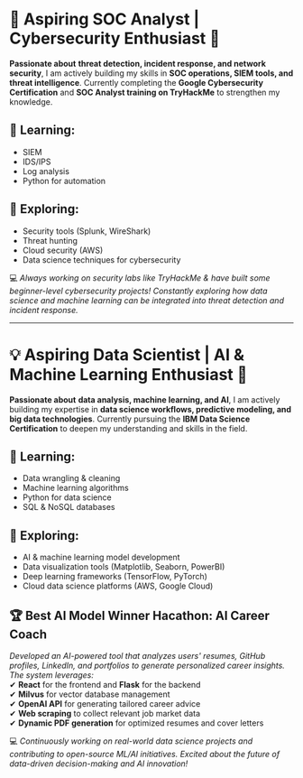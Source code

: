# 🔹 Aspiring SOC Analyst | Cybersecurity Enthusiast 🔐

**Passionate about** **threat detection, incident response, and network security**, I am actively building my skills in **SOC operations, SIEM tools, and threat intelligence**. Currently completing the **Google Cybersecurity Certification** and **SOC Analyst training on TryHackMe** to strengthen my knowledge.  

## 🔐 Learning:
- SIEM  
- IDS/IPS  
- Log analysis  
- Python for automation  

## 📂 Exploring:
- Security tools (Splunk, WireShark)  
- Threat hunting  
- Cloud security (AWS)  
- Data science techniques for cybersecurity

💻 *Always working on security labs like TryHackMe & have built some beginner-level cybersecurity projects! Constantly exploring how data science and machine learning can be integrated into threat detection and incident response.*

---

# 💡 Aspiring Data Scientist | AI & Machine Learning Enthusiast 🤖  

**Passionate about** **data analysis, machine learning, and AI**, I am actively building my expertise in **data science workflows, predictive modeling, and big data technologies**. Currently pursuing the **IBM Data Science Certification** to deepen my understanding and skills in the field.  

## 🔐 Learning:  
- Data wrangling & cleaning  
- Machine learning algorithms  
- Python for data science  
- SQL & NoSQL databases  

## 📂 Exploring:  
- AI & machine learning model development  
- Data visualization tools (Matplotlib, Seaborn, PowerBI)  
- Deep learning frameworks (TensorFlow, PyTorch)  
- Cloud data science platforms (AWS, Google Cloud)  

## 🏆 Best AI Model Winner Hacathon: AI Career Coach  
*Developed an AI-powered tool that analyzes users' resumes, GitHub profiles, LinkedIn, and portfolios to generate personalized career insights. The system leverages:*  
✔ **React** for the frontend and **Flask** for the backend  
✔ **Milvus** for vector database management  
✔ **OpenAI API** for generating tailored career advice  
✔ **Web scraping** to collect relevant job market data  
✔ **Dynamic PDF generation** for optimized resumes and cover letters  

💻 *Continuously working on real-world data science projects and contributing to open-source ML/AI initiatives. Excited about the future of data-driven decision-making and AI innovation!*
